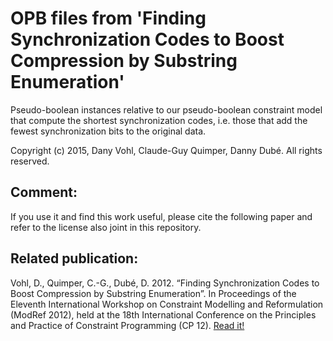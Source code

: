 OPB files from 'Finding Synchronization Codes to Boost Compression by Substring Enumeration'
========
Pseudo-boolean instances relative to our pseudo-boolean constraint model that compute the shortest synchronization codes, i.e. those that add the fewest synchronization bits to the original data.

Copyright (c) 2015, Dany Vohl, Claude-Guy Quimper, Danny Dubé. All rights reserved.

Comment:
--------
If you use it and find this work useful, please cite the following paper 
and refer to the license also joint in this repository. 


Related publication:
--------------------
Vohl, D., Quimper, C.-G., Dubé, D. 2012. “Finding Synchronization Codes to Boost Compression by Substring Enumeration”. In Proceedings of the Eleventh International Workshop on Constraint Modelling and Reformulation (ModRef 2012), held at the 18th International Conference on the Principles and Practice of Constraint Programming (CP 12). [Read it!](http://arxiv.org/abs/1605.08102)